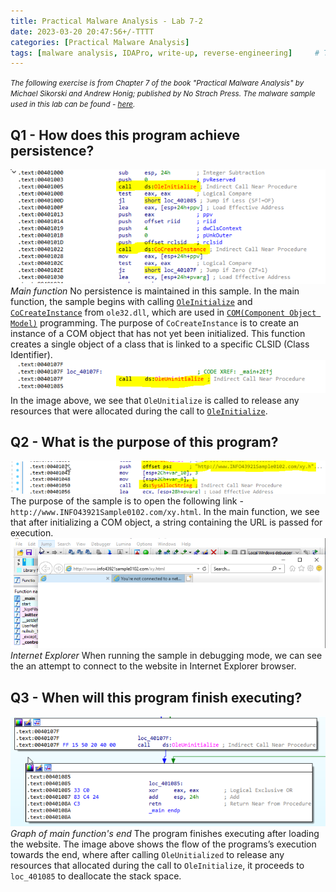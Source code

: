 ```yaml
---
title: Practical Malware Analysis - Lab 7-2
date: 2023-03-20 20:47:56+/-TTTT  
categories: [Practical Malware Analysis]
tags: [malware analysis, IDAPro, write-up, reverse-engineering]     # TAG names should always be lowercase
---
```

<span style="font-size: smaller;">*The following exercise is from Chapter 7 of the book "Practical Malware Analysis" by Michael Sikorski and Andrew Honig; published by No Strach Press. The malware sample used in this lab can be found - [here](https://github.com/mikesiko/PracticalMalwareAnalysis-Labs).*</span>

## Q1 - How does this program achieve persistence?
![screenshot 1](https://github.com/sanyakaushal/images/blob/main/Lab7_s6.PNG?raw=true) _Main function_
No persistence is maintained in this sample.
In the main function, the sample begins with calling [``OleInitialize``](https://learn.microsoft.com/en-us/windows/win32/api/ole2/nf-ole2-oleinitialize#parameters) and [``CoCreateInstance``](https://learn.microsoft.com/en-us/windows/win32/api/combaseapi/nf-combaseapi-cocreateinstance) from
``ole32.dll``,  which are used in [``COM(Component Object Model)``](https://learn.microsoft.com/en-us/windows/win32/com/the-com-library) programming. The purpose of ``CoCreateInstance`` is to create an instance of a COM object that has not yet been initialized.
This function creates a single object of a class that is linked to a specific CLSID (Class Identifier). 
![screenshot 2](https://github.com/sanyakaushal/images/blob/main/Lab7_s7.PNG?raw=true)
In the image above, we see that ``OleUnitialize`` is called to release any resources that were allocated during the call to [``OleInitialize``](https://learn.microsoft.com/en-us/windows/win32/api/ole2/nf-ole2-oleinitialize#parameters).

## Q2 - What is the purpose of this program?

![screenshot 3](https://github.com/sanyakaushal/images/blob/main/Lab7_s8.PNG?raw=true)
The purpose of the sample is to open the following link -
``http://www.INFO43921Sample0102.com/xy.html``.
In the main function, we see that after initializing a COM object, a string containing the URL is passed for execution. 
![screenshot 4](https://github.com/sanyakaushal/images/blob/main/Lab7_s9.PNG?raw=true) _Internet Explorer_
When running the sample in debugging mode, we can see the an attempt to connect to the website in Internet Explorer browser. 

## Q3 - When will this program finish executing?

![screenshot 5](https://github.com/sanyakaushal/images/blob/main/Lab7_s11.PNG?raw=true) _Graph of main function's end_
The program finishes executing after loading the website. 
The image above shows the flow of the programs’s execution towards the end, where after calling ``OleUnitialized`` to release any resources that allocated during the call to ``OleInitialize``, it proceeds to ``loc_401085`` to deallocate the stack space.